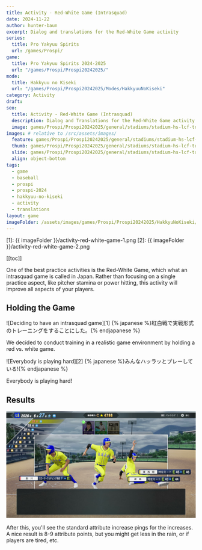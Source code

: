```yaml
---
title: Activity - Red-White Game (Intrasquad)
date: 2024-11-22
author: hunter-baun
excerpt: Dialog and translations for the Red-White Game activity
series:
  title: Pro Yakyuu Spirits
  url: /games/Prospi/
game: 
  title: Pro Yakyuu Spirits 2024-2025
  url: "/games/Prospi/Prospi20242025/"
mode: 
  title: Hakkyuu no Kiseki
  url: "/games/Prospi/Prospi20242025/Modes/HakkyuuNoKiseki"
category: Activity
draft: 
seo:
  title: Activity - Red-White Game (Intrasquad)
  description: Dialog and Translations for the Red-White Game activity
  image: games/Prospi/Prospi20242025/general/stadiums/stadium-hs-lcf-to-hp.png
images: # relative to /src/assets/images/
  feature: games/Prospi/Prospi20242025/general/stadiums/stadium-hs-lcf-to-hp.png
  thumb: games/Prospi/Prospi20242025/general/stadiums/stadium-hs-lcf-to-hp.png
  slide: games/Prospi/Prospi20242025/general/stadiums/stadium-hs-lcf-to-hp.png
  align: object-bottom
tags:
  - game
  - baseball
  - prospi
  - prospi-2024
  - hakkyuu-no-kiseki
  - activity
  - translations
layout: game
imageFolder: /assets/images/games/Prospi/Prospi20242025/HakkyuNoKiseki/Activities/Red-White-Game
---
```

[1]: {{ imageFolder }}/activity-red-white-game-1.png
[2]: {{ imageFolder }}/activity-red-white-game-2.png

[[toc]]

<article class="prose max-w-xl lg:max-w-4xl lg:prose-lg">

One of the best practice activities is the Red-White Game, which what an intrasquad game is called in Japan. Rather than focusing on a single practice aspect, like pitcher stamina or power hitting, this activity will improve all aspects of your players.

## Holding the Game
![Deciding to have an intrasquad game][1]
{% japanese %}紅白戦で実戦形式のトレーニングをすることにした。{% endjapanese %}

We decided to conduct training in a realistic game environment by holding a red vs. white game.

![Everybody is playing hard][2]
{% japanese %}みんなハッラッとプレーしている!{% endjapanese %}

Everybody is playing hard!

## Results
![Practice Point Pings](/assets/images/games/Prospi/Prospi20242025/HakkyuNoKiseki/General/practice-point-pings.png)

After this, you'll see the standard attribute increase pings for the increases. A nice result is 8-9 attribute points, but you might get less in the rain, or if players are tired, etc.

</article>